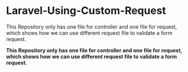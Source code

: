 # Laravel-Using-Custom-Request
This Repository only has one file for controller and one file for request, which shows how we can use different request file to validate a form request.

<b>This Repository only has one file for controller and one file for request, which shows how we can use different request file to validate a form request.</b>
